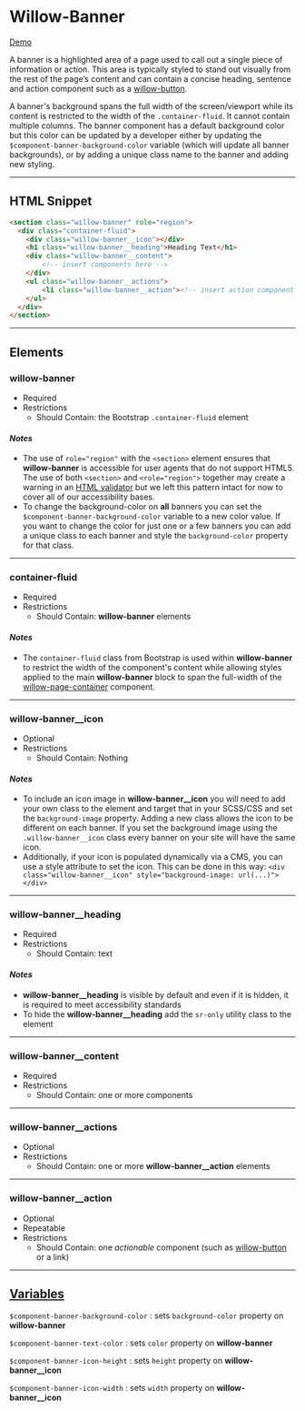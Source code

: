 # **Willow-Banner**

[Demo](https://unumux.github.io/willow-testing-site/components/banner.html)

A banner is a highlighted area of a page used to call out a single piece of information or action. This area is typically styled to stand out visually from the rest of the page’s content and can contain a concise heading, sentence and action component such as a [willow-button](../button).

A banner's background spans the full width of the screen/viewport while its content is restricted to the width of the `.container-fluid`. It cannot contain multiple columns. The banner component has a default background color but this color can be updated by a developer either by updating the `$component-banner-background-color` variable (which will update all banner backgrounds), or by adding a unique class name to the banner and adding new styling.

---

## HTML Snippet

```html
<section class="willow-banner" role="region">
  <div class="container-fluid">
    <div class="willow-banner__icon"></div>
    <h1 class="willow-banner__heading">Heading Text</h1>
    <div class="willow-banner__content">
        <!-- insert components here -->
    </div>
    <ul class="willow-banner__actions">
        <li class="willow-banner__action"><!-- insert action component here --></li>
    </ul>
  </div>
</section>
```

---

## Elements

### willow-banner

- Required
- Restrictions
  - Should Contain: the Bootstrap `.container-fluid` element

#### _Notes_
  
- The use of `role="region"` with the `<section>` element ensures that **willow-banner** is accessible for user agents that do not support HTML5. The use of both `<section>` and `<role="region">` together may create a warning in an [HTML validator](https://validator.w3.org/) but we left this pattern intact for now to cover all of our accessibility bases.
- To change the background-color on **all** banners you can set the `$component-banner-background-color` variable to a new color value. If you want to change the color for just one or a few banners you can add a unique class to each banner and style the `background-color` property for that class.

---

### container-fluid

- Required
- Restrictions
  - Should Contain: **willow-banner** elements

#### _Notes_

- The `container-fluid` class from Bootstrap is used within **willow-banner** to restrict the width of the component's content while allowing styles applied to the main **willow-banner** block to span the full-width of the [willow-page-container](../page-container) component.

---

### willow-banner__icon

- Optional
- Restrictions
  - Should Contain: Nothing

#### _Notes_
  
- To include an icon image in **willow-banner__icon** you will need to add your own class to the element and target that in your SCSS/CSS and set the `background-image` property. Adding a new class allows the icon to be different on each banner. If you set the background image using the `.willow-banner__icon` class every banner on your site will have the same icon.
- Additionally, if your icon is populated dynamically via a CMS, you can use a style attribute to set the icon. This can be done in this way: `<div class="willow-banner__icon" style="background-image: url(...)"></div>`

---

### willow-banner__heading

- Required
- Restrictions
  - Should Contain: text

#### _Notes_
- **willow-banner__heading** is visible by default and even if it is hidden, it is required to meet accessibility standards
- To hide the **willow-banner__heading** add the `sr-only` utility class to the element

---

### willow-banner__content

- Required
- Restrictions
  - Should Contain: one or more components

---

### willow-banner__actions

- Optional
- Restrictions
  - Should Contain: one or more **willow-banner__action** elements

---

### willow-banner__action

- Optional
- Repeatable
- Restrictions
  - Should Contain: one _actionable_ component (such as [willow-button](../button) or a link)

---

## [Variables](./styles/_default-variables.scss)

`$component-banner-background-color` : sets `background-color` property on **willow-banner**

`$component-banner-text-color` : sets `color` property on **willow-banner**

`$component-banner-icon-height` : sets `height` property on **willow-banner__icon**

`$component-banner-icon-width` : sets `width` property on **willow-banner__icon**